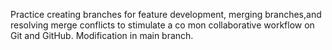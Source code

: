 Practice creating branches for feature development, merging branches,and resolving merge conflicts to stimulate a co mon collaborative workflow on Git and GitHub.
Modification in main branch.



